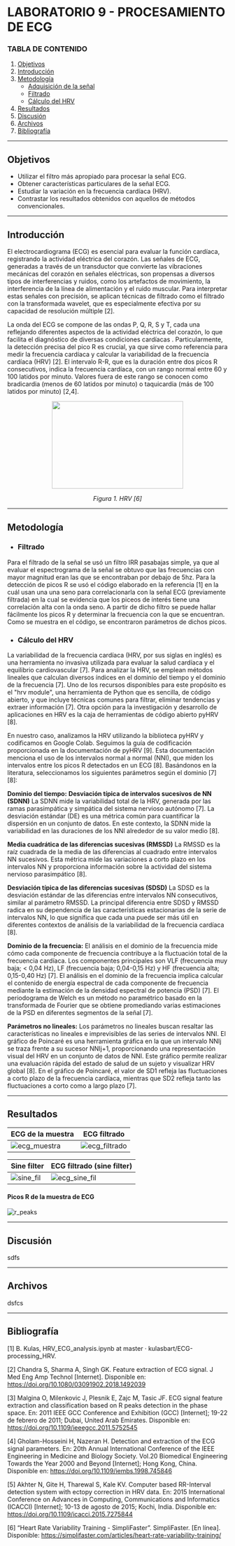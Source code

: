 # LABORATORIO 9 - PROCESAMIENTO DE ECG

### TABLA DE CONTENIDO

1. [Objetivos](#id1)
2. [Introducción](#id2)
3. [Metodología](#id3)
   - [Adquisición de la señal](#id4)
   - [Filtrado](#id5)
   - [Cálculo del HRV](#id6)
4. [Resultados](#id7)
5. [Discusión](#id8)
6. [Archivos](#id9)
7. [Bibliografía](#id10)
---

## **Objetivos** <a name="id1"></a>

- Utilizar el filtro más apropiado para procesar la señal ECG.
- Obtener características particulares de la señal ECG.
- Estudiar la variación en la frecuencia cardíaca (HRV).
- Contrastar los resultados obtenidos con aquellos de métodos convencionales.

---

## **Introducción** <a name="id2"></a>

El electrocardiograma (ECG) es esencial para evaluar la función cardíaca, registrando la actividad eléctrica del corazón. Las señales de ECG, generadas a través de un transductor que convierte las vibraciones mecánicas del corazón en señales eléctricas, son propensas a diversos tipos de interferencias y ruidos, como los artefactos de movimiento, la interferencia de la línea de alimentación y el ruido muscular. Para interpretar estas señales con precisión, se aplican técnicas de filtrado como el filtrado con la transformada wavelet, que es especialmente efectiva por su capacidad de resolución múltiple [2].

La onda del ECG se compone de las ondas P, Q, R, S y T, cada una reflejando diferentes aspectos de la actividad eléctrica del corazón, lo que facilita el diagnóstico de diversas condiciones cardíacas . Particularmente, la detección precisa del pico R es crucial, ya que sirve como referencia para medir la frecuencia cardíaca y calcular la variabilidad de la frecuencia cardíaca (HRV) [2]. El intervalo R-R, que es la duración entre dos picos R consecutivos, indica la frecuencia cardíaca, con un rango normal entre 60 y 100 latidos por minuto. Valores fuera de este rango se conocen como bradicardia (menos de 60 latidos por minuto) o taquicardia (más de 100 latidos por minuto) [2,4].

<p align="center">
  <img src="https://simplifaster.com/wp-content/uploads/2016/12/R-R-Interval-for-Heart-Rate-Variability.jpg"  width="300" height="200"> </p>
<em><p align="center">Figura 1. HRV [6]</p></em> 

---


## **Metodología** <a name="id3"></a>


- ### **Filtrado** <a name="id5"></a>
Para el filtrado de la señal se usó un filtro IRR pasabajas simple, ya que al evaluar el espectrograma de la señal se obtuvo que las frecuencias con mayor magnitud eran las que se encontraban por debajo de 5hz.
Para la detección de picos R se usó el código elaborado en la referencia [1] en la cuál usan una una seno para correlacionarla con la señal ECG (previamente filtrada) en la cual se evidencia que los piceos de interés tiene una correlación alta con la onda seno. A partir de dicho filtro se puede hallar fácilmente los picos R y determinar la frecuencia con la que se encuentran.
Como se muestra en el código, se encontraron parámetros de dichos picos.

- ### **Cálculo del HRV** <a name="id6"></a>
La variabilidad de la frecuencia cardíaca (HRV, por sus siglas en inglés) es una herramienta no invasiva utilizada para evaluar la salud cardíaca y el equilibrio cardiovascular [7]. Para analizar la HRV, se emplean métodos lineales que calculan diversos índices en el dominio del tiempo y el dominio de la frecuencia [7]. Uno de los recursos disponibles para este propósito es el "hrv module", una herramienta de Python que es sencilla, de código abierto, y que incluye técnicas comunes para filtrar, eliminar tendencias y extraer información [7]. Otra opción para la investigación y desarrollo de aplicaciones en HRV es la caja de herramientas de código abierto pyHRV [8].

En nuestro caso, analizamos la HRV utilizando la biblioteca pyHRV y codificamos en Google Colab. Seguimos la guía de codificación proporcionada en la documentación de pyHRV [9]. Esta documentación menciona el uso de los intervalos normal a normal (NNI), que miden los intervalos entre los picos R detectados en un ECG [8]. Basándonos en la literatura, seleccionamos los siguientes parámetros según el dominio [7] [8]:

**Dominio del tiempo:**
**Desviación típica de intervalos sucesivos de NN (SDNN)**
La SDNN mide la variabilidad total de la HRV, generada por las ramas parasimpática y simpática del sistema nervioso autónomo [7]. La desviación estándar (DE) es una métrica común para cuantificar la dispersión en un conjunto de datos. En este contexto, la SDNN mide la variabilidad en las duraciones de los NNI alrededor de su valor medio [8].

**Media cuadrática de las diferencias sucesivas (RMSSD)**
La RMSSD es la raíz cuadrada de la media de las diferencias al cuadrado entre intervalos NN sucesivos. Esta métrica mide las variaciones a corto plazo en los intervalos NN y proporciona información sobre la actividad del sistema nervioso parasimpático [8].

**Desviación típica de las diferencias sucesivas (SDSD)**
La SDSD es la desviación estándar de las diferencias entre intervalos NN consecutivos, similar al parámetro RMSSD. La principal diferencia entre SDSD y RMSSD radica en su dependencia de las características estacionarias de la serie de intervalos NN, lo que significa que cada una puede ser más útil en diferentes contextos de análisis de la variabilidad de la frecuencia cardíaca [8].

**Dominio de la frecuencia:**
El análisis en el dominio de la frecuencia mide cómo cada componente de frecuencia contribuye a la fluctuación total de la frecuencia cardíaca. Los componentes principales son VLF (frecuencia muy baja; < 0,04 Hz), LF (frecuencia baja; 0,04-0,15 Hz) y HF (frecuencia alta; 0,15-0,40 Hz) [7].
El análisis en el dominio de la frecuencia implica calcular el contenido de energía espectral de cada componente de frecuencia mediante la estimación de la densidad espectral de potencia (PSD) [7]. El periodograma de Welch es un método no paramétrico basado en la transformada de Fourier que se obtiene promediando varias estimaciones de la PSD en diferentes segmentos de la señal [7].

**Parámetros no lineales:**
Los parámetros no lineales buscan resaltar las características no lineales e imprevisibles de las series de intervalos NNI. El gráfico de Poincaré es una herramienta gráfica en la que un intervalo NNIj se traza frente a su sucesor NNIj+1, proporcionando una representación visual del HRV en un conjunto de datos de NNI. Este gráfico permite realizar una evaluación rápida del estado de salud de un sujeto y visualizar HRV global [8]. En el gráfico de Poincaré, el valor de SD1 refleja las fluctuaciones a corto plazo de la frecuencia cardíaca, mientras que SD2 refleja tanto las fluctuaciones a corto como a largo plazo [7].



---



## **Resultados** <a name="id7"></a>


| ECG de la muestra | ECG filtrado|
|-----------|-----------|
| ![ecg_muestra](https://github.com/NadAbiO/IntroSeniales/blob/main/ISB/Laboratorios/Lab9_ProcesamientoECG/img/ecg_muestra.png?raw=true)  | ![ecg_filtrado](https://github.com/NadAbiO/IntroSeniales/blob/main/ISB/Laboratorios/Lab9_ProcesamientoECG/img/ecg_filtrado.png?raw=true)   | 

| Sine filter | ECG filtrado (sine filter) |
|-----------|-----------|
| ![sine_fil](https://github.com/NadAbiO/IntroSeniales/blob/main/ISB/Laboratorios/Lab9_ProcesamientoECG/img/sine_filter.png?raw=true)    | ![ecg_sine_fil](https://github.com/NadAbiO/IntroSeniales/blob/main/ISB/Laboratorios/Lab9_ProcesamientoECG/img/ecg_sine_filter.png?raw=true)     |

#### Picos R de la muestra de ECG
![r_peaks](https://github.com/NadAbiO/IntroSeniales/blob/main/ISB/Laboratorios/Lab9_ProcesamientoECG/img/R_peaks.png?raw=true)


---

## **Discusión** <a name="id8"></a>

sdfs

---

## **Archivos** <a name="id9"></a>

dsfcs

---

## **Bibliografía** <a name="id10"></a>
[1]	B. Kulas, HRV_ECG_analysis.ipynb at master · kulasbart/ECG-processing_HRV.

[2] Chandra S, Sharma A, Singh GK. Feature extraction of ECG signal. J Med Eng Amp Technol [Internet]. Disponible en: https://doi.org/10.1080/03091902.2018.1492039

[3] Malgina O, Milenkovic J, Plesnik E, Zajc M, Tasic JF. ECG signal feature extraction and classification based on R peaks detection in the phase space. En: 2011 IEEE GCC Conference and Exhibition (GCC) [Internet]; 19-22 de febrero de 2011; Dubai, United Arab Emirates. Disponible en: https://doi.org/10.1109/ieeegcc.2011.5752545

[4] Gholam-Hosseini H, Nazeran H. Detection and extraction of the ECG signal parameters. En: 20th Annual International Conference of the IEEE Engineering in Medicine and Biology Society. Vol.20 Biomedical Engineering Towards the Year 2000 and Beyond [Internet]; Hong Kong, China. Disponible en: https://doi.org/10.1109/iembs.1998.745846

[5] Akhter N, Gite H, Tharewal S, Kale KV. Computer based RR-Interval detection system with ectopy correction in HRV data. En: 2015 International Conference on Advances in Computing, Communications and Informatics (ICACCI) [Internet]; 10-13 de agosto de 2015; Kochi, India. Disponible en: https://doi.org/10.1109/icacci.2015.7275844

[6] “Heart Rate Variability Training - SimpliFaster”. SimpliFaster. [En línea]. Disponible: https://simplifaster.com/articles/heart-rate-variability-training/



